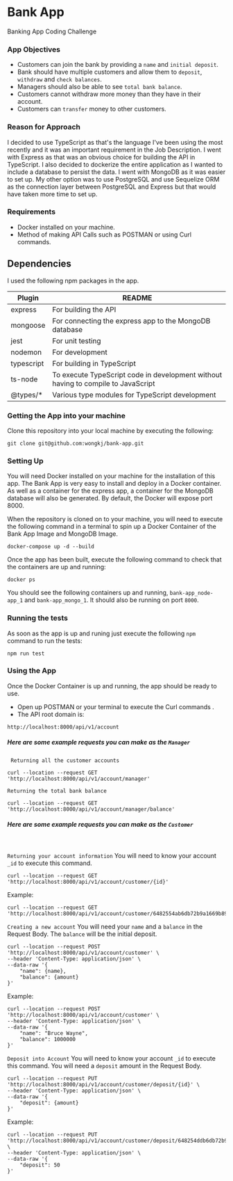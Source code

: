 # Bank App
Banking App Coding Challenge

### App Objectives
* Customers can join the bank by providing a `name` and `initial deposit`.
* Bank should have multiple customers and allow them to `deposit`,
`withdraw` and `check balances`.
* Managers should also be able to see `total bank balance`.
* Customers cannot withdraw more money than they have in their account.
* Customers can `transfer` money to other customers.

### Reason for Approach

I decided to use TypeScript as that's the language I've been using the most recently and it was an important requirement in the Job Description. I went with Express as that was an obvious choice for building the API in TypeScript. I also decided to dockerize the entire application as I wanted to include a database to persist the data. I went with MongoDB as it was easier to set up. My other option was to use PostgreSQL and use Sequelize ORM as the connection layer between PostgreSQL and Express but that would have taken more time to set up.  

### Requirements

- Docker installed on your machine.
- Method of making API Calls such as POSTMAN or using Curl commands.

## Dependencies

I used the following npm packages in the app.

| Plugin | README |
| ------ | ------ |
| express | For building the API |
| mongoose | For connecting the express app to the MongoDB database |
| jest | For unit testing |
| nodemon | For development |
| typescript | For building in TypeScript |
| ts-node | To execute TypeScript code in development without having to compile to JavaScript |
| @types/* | Various type modules for TypeScript development |

### Getting the App into your machine

Clone this repository into your local machine by executing the following:

```
git clone git@github.com:wongkj/bank-app.git
```

### Setting Up

You will need Docker installed on your machine for the installation of this app.
The Bank App is very easy to install and deploy in a Docker container. As well as a container for the express app, a container for the MongoDB database will also be generated.
By default, the Docker will expose port 8000.

When the repository is cloned on to your machine, you will need to execute the following command in a terminal to spin up a Docker Container of the Bank App Image and MongoDB Image.

```
docker-compose up -d --build
```

Once the app has been built, execute the following command to check that the containers are up and running:

```
docker ps
```

You should see the following containers up and running, `bank-app_node-app_1` and `bank-app_mongo_1`. It should also be running on port `8000`.

### Running the tests

As soon as the app is up and runing just execute the following `npm` command to run the tests:

```
npm run test
```

### Using the App

Once the Docker Container is up and running, the app should be ready to use. 
- Open up POSTMAN or your terminal to execute the Curl commands .
- The API root domain is:
```
http://localhost:8000/api/v1/account
```

##### Here are some example requests you can make as the `Manager`
&nbsp;
`Returning all the customer accounts`
```
curl --location --request GET 'http://localhost:8000/api/v1/account/manager'
```
`Returning the total bank balance`
```
curl --location --request GET 'http://localhost:8000/api/v1/account/manager/balance'
```

##### Here are some example requests you can make as the `Customer`
&nbsp;

`Returning your account information`
You will need to know your account `_id` to execute this command.

```
curl --location --request GET 'http://localhost:8000/api/v1/account/customer/{id}'
```
Example:
```
curl --location --request GET 'http://localhost:8000/api/v1/account/customer/6482554ab6db72b9a1669b89'
```
`Creating a new account`
You will need your `name` and a `balance` in the Request Body. The `balance` will be the initial deposit.

```
curl --location --request POST 'http://localhost:8000/api/v1/account/customer' \
--header 'Content-Type: application/json' \
--data-raw '{
    "name": {name},
    "balance": {amount}
}'
```
Example:
```
curl --location --request POST 'http://localhost:8000/api/v1/account/customer' \
--header 'Content-Type: application/json' \
--data-raw '{
    "name": "Bruce Wayne",
    "balance": 1000000
}'
```
`Deposit into Account`
You will need to know your account `_id` to execute this command.
You will need a `deposit` amount in the Request Body.

```
curl --location --request PUT 'http://localhost:8000/api/v1/account/customer/deposit/{id}' \
--header 'Content-Type: application/json' \
--data-raw '{
    "deposit": {amount}
}'
```
Example:
```
curl --location --request PUT 'http://localhost:8000/api/v1/account/customer/deposit/648254ddb6db72b9a1669b81' \
--header 'Content-Type: application/json' \
--data-raw '{
    "deposit": 50
}'
```

